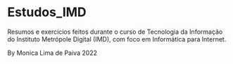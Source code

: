 # Estudos_IMD

Resumos e exercícios feitos durante o curso de Tecnologia da Informação do Instituto Metrópole Digital (IMD), com foco em Informática para Internet.

By Monica Lima de Paiva
2022
